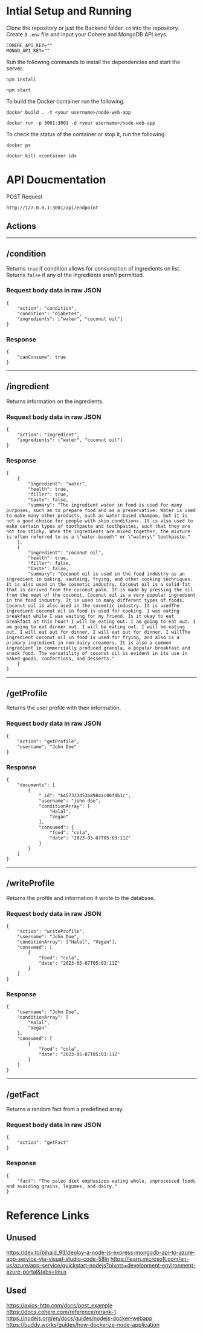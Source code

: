 # Intial Setup and Running
Clone the repository or just the Backend folder. `cd` into the repository. Create a `.env` file and input your Cohere and MongoDB API keys.
```
COHERE_API_KEY=""
MONGO_API_KEY=""
```

Run the following commands to install the dependencies and start the server.
```
npm install

npm start
```

To build the Docker container run the following.
```
docker build . -t <your username>/node-web-app

docker run -p 3001:3001 -d <your username>/node-web-app
```

To check the status of the container or stop it, run the following.
```
docker ps

docker kill <container id>
```

# API Doucmentation
POST Request

`http://127.0.0.1:3001/api/endpoint`

## Actions
<hr>

## /condition

Returns `true` if condition allows for consumption of ingredients on list.
Returns `false` if any of the ingredients aren't permitted.

### Request body data in raw JSON
```
{
    "action": "condition",
    "condition": "diabetes",
    "ingredients": ["water", "coconut oil"]
}
```

### Response
```
{
    "canConsume": true
}
```
<hr>

## /ingredient

Returns information on the ingredients.
### Request body data in raw JSON
```
{
    "action": "ingredient",
    "ingredients": ["water", "coconut oil"]
}
```

### Response
```
[
    {
        "ingredient": "water",
        "health": true,
        "filler": true,
        "taste": false,
        "summary": "The ingredient water in food is used for many purposes, such as to prepare food and as a preservative. Water is used to make many other products, such as water-based shampoo, but it is not a good choice for people with skin conditions. It is also used to make certain types of toothpaste and toothpastes, such that they are not too sticky. When the ingredients are mixed together, the mixture is often referred to as a \"water-based\" or \"watery\" toothpaste."
    },
    {
        "ingredient": "coconut oil",
        "health": true,
        "filler": false,
        "taste": false,
        "summary": "Coconut oil is used in the food industry as an ingredient in baking, sautéing, frying, and other cooking techniques. It is also used in the cosmetic industry. Coconut oil is a solid fat that is derived from the coconut palm. It is made by pressing the oil from the meat of the coconut. Coconut oil is a very popular ingredient in the food industry. It is used in many different types of foods. Coconut oil is also used in the cosmetic industry. It is usedThe ingredient coconut oil in food is used for cooking. I was eating breakfast while I was waiting for my friend. Is it okay to eat breakfast at this hour? I will be eating out. I am going to eat out. I am going to eat dinner out. I will be eating out. I will be eating out. I will eat out for dinner. I will eat out for dinner. I willThe ingredient coconut oil in food is used for frying, and also is a primary ingredient in non-dairy creamers. It is also a common ingredient in commercially produced granola, a popular breakfast and snack food. The versatility of coconut oil is evident in its use in baked goods, confections, and desserts."
    }
]
```
<hr>

## /getProfile

Returns the user profile with their information.
### Request body data in raw JSON
```
{
    "action": "getProfile",
    "username": "John Doe"
}
```

### Response
```
{
    "documents": [
        {
            "_id": "6457333d53b8984ac06f4b1c",
            "username": "john doe",
            "conditionArray": [
                "Halal",
                "Vegan"
            ],
            "consumed": {
                "food": "cola",
                "date": "2023-05-07T05:03:11Z"
            }
        }
    ]
}
```
<hr>

## /writeProfile

Returns the profile and information it wrote to the database.
### Request body data in raw JSON
```
{
    "action": "writeProfile",
    "username": "John Doe",
    "conditionArray": ["Halal", "Vegan"],
    "consumed": [
        {
            "food": "cola",
            "date": "2023-05-07T05:03:11Z"
        }
    ]
}
```

### Response
```
{
    "username": "John Doe",
    "conditionArray": [
        "Halal",
        "Vegan"
    ],
    "consumed": [
        {
            "food": "cola",
            "date": "2023-05-07T05:03:11Z"
        }
    ]
}
```
<hr>

## /getFact

Returns a random fact from a predefined array.
### Request body data in raw JSON
```
{
    "action": "getFact"
}
```

### Response
```
{
    "fact": "The paleo diet emphasizes eating whole, unprocessed foods and avoiding grains, legumes, and dairy."
}
```

# Reference Links
## Unused
https://dev.to/bjhaid_93/deploy-a-node-js-express-mongodb-api-to-azure-app-service-via-visual-studio-code-58ln
https://learn.microsoft.com/en-us/azure/app-service/quickstart-nodejs?pivots=development-environment-azure-portal&tabs=linux

## Used
https://axios-http.com/docs/post_example
https://docs.cohere.com/reference/rerank-1
https://nodejs.org/en/docs/guides/nodejs-docker-webapp
https://buddy.works/guides/how-dockerize-node-application